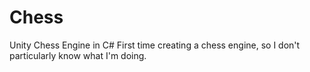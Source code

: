 # Chess

Unity Chess Engine in C#
First time creating a chess engine, so I don't particularly know what I'm doing.
